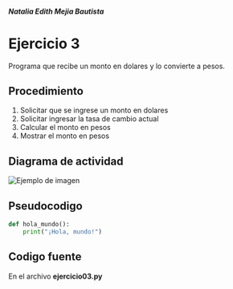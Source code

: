 ##### Natalia Edith Mejia Bautista 
# Ejercicio 3
Programa que recibe un monto en dolares y lo convierte a pesos.

## Procedimiento 
1. Solicitar que se ingrese un monto en dolares
2. Solicitar ingresar la tasa de cambio actual
3. Calcular el monto en pesos
4. Mostrar el monto en pesos

## Diagrama de actividad
![Ejemplo de imagen](https://ejemplo.com/imagen.png)


## Pseudocodigo
```python
def hola_mundo():
    print("¡Hola, mundo!")
```

## Codigo fuente
En el archivo **ejercicio03.py**